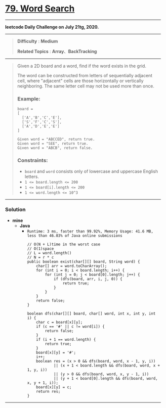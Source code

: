 # [79. Word Search](https://leetcode.com/problems/word-search/)
---

**leetcode Daily Challenge on July 21tg, 2020.**

---

> **Difficulty** : **Medium**
> 
> **Related Topics** : **Array**、**BackTracking**

---


> Given a 2D board and a word, find if the word exists in the grid.
>
> The word can be constructed from letters of sequentially adjacent cell, where "adjacent" cells are those horizontally or vertically neighboring. The same letter cell may not be used more than once.
>
> ### Example:
> ```
> board =
> [
>   ['A','B','C','E'],
>   ['S','F','C','S'],
>   ['A','D','E','E']
> ]
>
> Given word = "ABCCED", return true.
> Given word = "SEE", return true.
> Given word = "ABCB", return false.
> ```
>
> ### Constraints:
> * `board` and `word` consists only of lowercase and uppercase English letters.
> * `1 <= board.length <= 200`
> * `1 <= board[i].length <= 200`
> * `1 <= word.length <= 10^3`


---

### Solution
* **mine**
  * **Java**
    * `Runtime: 3 ms, faster than 99.92%, Memory Usage: 41.6 MB, less than 46.03% of Java online submissions`
      ```
      // O(N + L)time in the worst case
      // O(1)space
      // L = word.length()
      // N = r * c
      public boolean exist(char[][] board, String word) {
          char[] arr = word.toCharArray();
          for (int i = 0; i < board.length; i++) {
              for (int j = 0; j < board[0].length; j++) {
                  if (dfs(board, arr, i, j, 0)) {
                      return true;
                  }
              }
          }
          return false;
      }

      boolean dfs(char[][] board, char[] word, int x, int y, int i) {
          char c = board[x][y];
          if (c == '#' || c != word[i]) {
              return false;
          }
          if (i + 1 == word.length) {
              return true;
          }
          board[x][y] = '#';
          i++;
          boolean res = (x > 0 && dfs(board, word, x - 1, y, i))
                  || (x + 1 < board.length && dfs(board, word, x + 1, y, i))
                  || (y > 0 && dfs(board, word, x, y - 1, i))
                  || (y + 1 < board[0].length && dfs(board, word, x, y + 1, i));
          board[x][y] = c;
          return res;
      }
      ```
  
  
---
